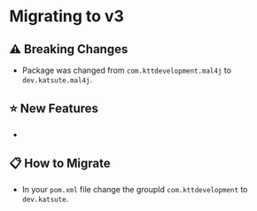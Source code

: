# Migrating to v3

## ⚠️ Breaking Changes

 - Package was changed from `com.kttdevelopment.mal4j` to `dev.katsute.mal4j`.

## ⭐ New Features

 -

## 📋 How to Migrate

 - In your `pom.xml` file change the groupId `com.kttdevelopment` to `dev.katsute`.